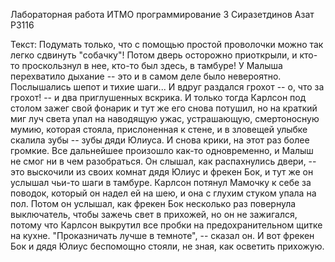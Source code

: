 Лабораторная работа ИТМО программирование 3
Сиразетдинов Азат P3116

Текст: Подумать только, что с помощью простой проволочки можно так легко сдвинуть "собачку"! Потом дверь осторожно приоткрыли, и кто-то проскользнул в нее, кто-то был здесь, в тамбуре! У Малыша перехватило дыхание -- это и в самом деле было невероятно. Послышались шепот и тихие шаги... И вдруг раздался грохот -- о, что за грохот! -- и два приглушенных вскрика. И только тогда Карлсон под столом зажег свой фонарик и тут же его снова потушил, но на краткий миг луч света упал на наводящую ужас, устрашающую, смертоносную мумию, которая стояла, прислоненная к стене, и в зловещей улыбке скалила зубы -- зубы дяди Юлиуса. И снова крики, на этот раз более громкие. Все дальнейшее произошло как-то одновременно, и Малыш не смог ни в чем разобраться. Он слышал, как распахнулись двери, -- это выскочили из своих комнат дядя Юлиус и фрекен Бок, и тут же он услышал чьи-то шаги в тамбуре. Карлсон потянул Мамочку к себе за поводок, который он надел ей на шею, и она с глухим стуком упала на пол. Потом он услышал, как фрекен Бок несколько раз повернула выключатель, чтобы зажечь свет в прихожей, но он не зажигался, потому что Карлсон выкрутил все пробки на предохранительном щитке на кухне. "Проказничать лучше в темноте", -- сказал он. И вот фрекен Бок и дядя Юлиус беспомощно стояли, не зная, как осветить прихожую.
